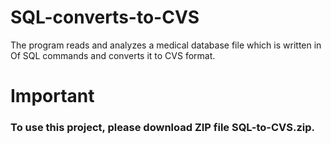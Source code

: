 # SQL-converts-to-CVS
The program reads and analyzes a medical database file which is written in Of SQL commands and converts it to CVS format.

# Important
### To use this project, please download ZIP file SQL-to-CVS.zip. 
